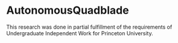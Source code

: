 # AutonomousQuadblade
This research was done in partial fulfillment of the requirements of Undergraduate Independent Work for Princeton University.
